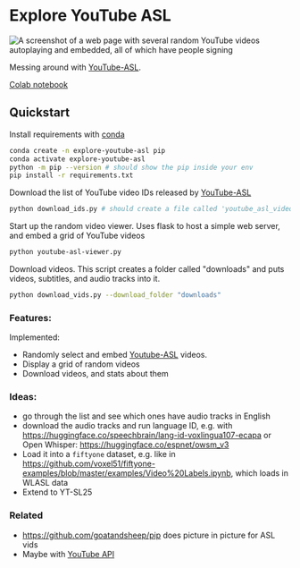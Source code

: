 # Explore YouTube ASL

![A screenshot of a web page with several random YouTube videos autoplaying and embedded, all of which have people signing](random_asl_videos.png)

Messing around with [YouTube-ASL](https://github.com/google-research/google-research/tree/master/youtube_asl).

[Colab notebook](https://colab.research.google.com/drive/1OBOyclRuMyjIIL15LKgRGPx3ArzpAv1F?usp=sharing)

## Quickstart

Install requirements with [conda](https://docs.anaconda.com/miniconda/)

```bash
conda create -n explore-youtube-asl pip
conda activate explore-youtube-asl
python -m pip --version # should show the pip inside your env
pip install -r requirements.txt
```

Download the list of YouTube video IDs released by [YouTube-ASL](https://proceedings.neurips.cc/paper_files/paper/2023/hash/5c61452daca5f0c260e683b317d13a3f-Abstract-Datasets_and_Benchmarks.html)

```bash
python download_ids.py # should create a file called 'youtube_asl_video_ids.txt'
```

Start up the random video viewer. Uses flask to host a simple web server, and embed a grid of YouTube videos

```bash
python youtube-asl-viewer.py
```

Download videos. This script creates a folder called "downloads" and puts videos, subtitles, and audio tracks into it. 

```bash
python download_vids.py --download_folder "downloads"
```

### Features:

Implemented:

* Randomly select and embed [Youtube-ASL](https://github.com/google-research/google-research/tree/master/youtube_asl) videos.
* Display a grid of random videos
* Download videos, and stats about them

### Ideas: 

* go through the list and see which ones have audio tracks in English
* download the audio tracks and run language ID, e.g. with https://huggingface.co/speechbrain/lang-id-voxlingua107-ecapa or Open Whisper: https://huggingface.co/espnet/owsm_v3
* Load it into a `fiftyone` dataset, e.g. like in https://github.com/voxel51/fiftyone-examples/blob/master/examples/Video%20Labels.ipynb, which loads in WLASL data
* Extend to YT-SL25

### Related

* https://github.com/goatandsheep/pip does picture in picture for ASL vids
* Maybe with [YouTube API](https://developers.google.com/youtube/iframe_api_reference#seekTo)
